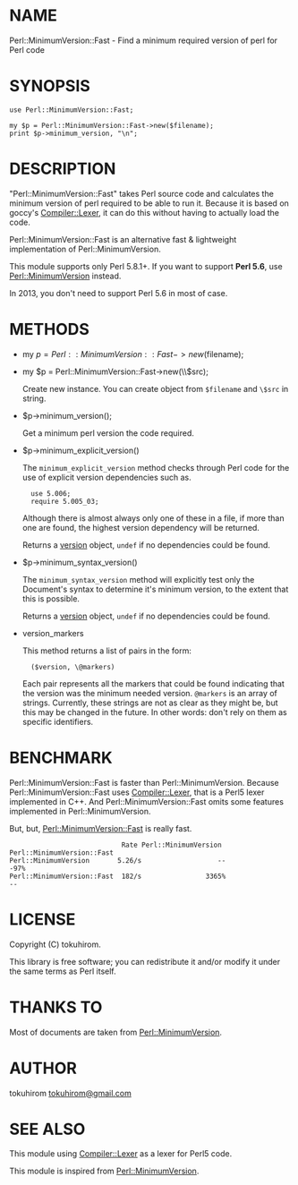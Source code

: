 # NAME

Perl::MinimumVersion::Fast - Find a minimum required version of perl for Perl code

# SYNOPSIS

    use Perl::MinimumVersion::Fast;

    my $p = Perl::MinimumVersion::Fast->new($filename);
    print $p->minimum_version, "\n";

# DESCRIPTION

"Perl::MinimumVersion::Fast" takes Perl source code and calculates the minimum
version of perl required to be able to run it. Because it is based on goccy's [Compiler::Lexer](https://metacpan.org/module/Compiler::Lexer),
it can do this without having to actually load the code.

Perl::MinimumVersion::Fast is an alternative fast & lightweight implementation of Perl::MinimumVersion.

This module supports only Perl 5.8.1+.
If you want to support __Perl 5.6__, use [Perl::MinimumVersion](http://search.cpan.org/perldoc?Perl::MinimumVersion) instead.

In 2013, you don't need to support Perl 5.6 in most of case.

# METHODS

- my $p = Perl::MinimumVersion::Fast->new($filename);
- my $p = Perl::MinimumVersion::Fast->new(\\$src);

    Create new instance. You can create object from `$filename` and `\$src` in string.

- $p->minimum\_version();

    Get a minimum perl version the code required.

- $p->minimum\_explicit\_version()

    The `minimum_explicit_version` method checks through Perl code for the
    use of explicit version dependencies such as.

        use 5.006;
        require 5.005_03;

    Although there is almost always only one of these in a file, if more than
    one are found, the highest version dependency will be returned.

    Returns a [version](http://search.cpan.org/perldoc?version) object, `undef` if no dependencies could be found.

- $p->minimum\_syntax\_version()

    The `minimum_syntax_version` method will explicitly test only the
    Document's syntax to determine it's minimum version, to the extent
    that this is possible.

    Returns a [version](http://search.cpan.org/perldoc?version) object, `undef` if no dependencies could be found.

- version\_markers

    This method returns a list of pairs in the form:

        ($version, \@markers)

    Each pair represents all the markers that could be found indicating that the
    version was the minimum needed version.  `@markers` is an array of strings.
    Currently, these strings are not as clear as they might be, but this may be
    changed in the future.  In other words: don't rely on them as specific
    identifiers.

# BENCHMARK

Perl::MinimumVersion::Fast is faster than Perl::MinimumVersion.
Because Perl::MinimumVersion::Fast uses [Compiler::Lexer](http://search.cpan.org/perldoc?Compiler::Lexer), that is a Perl5 lexer implemented in C++.
And Perl::MinimumVersion::Fast omits some features implemented in Perl::MinimumVersion.

But, but, [Perl::MinimumVersion::Fast](http://search.cpan.org/perldoc?Perl::MinimumVersion::Fast) is really fast.

                                Rate Perl::MinimumVersion Perl::MinimumVersion::Fast
    Perl::MinimumVersion       5.26/s                   --                       -97%
    Perl::MinimumVersion::Fast  182/s                3365%                         --

# LICENSE

Copyright (C) tokuhirom.

This library is free software; you can redistribute it and/or modify
it under the same terms as Perl itself.

# THANKS TO

Most of documents are taken from [Perl::MinimumVersion](http://search.cpan.org/perldoc?Perl::MinimumVersion).

# AUTHOR

tokuhirom <tokuhirom@gmail.com>

# SEE ALSO

This module using [Compiler::Lexer](http://search.cpan.org/perldoc?Compiler::Lexer) as a lexer for Perl5 code.

This module is inspired from [Perl::MinimumVersion](http://search.cpan.org/perldoc?Perl::MinimumVersion).
